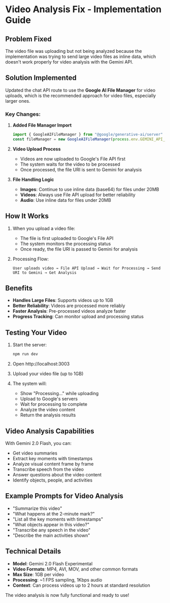 # Video Analysis Fix - Implementation Guide

## Problem Fixed
The video file was uploading but not being analyzed because the implementation was trying to send large video files as inline data, which doesn't work properly for video analysis with the Gemini API.

## Solution Implemented
Updated the chat API route to use the **Google AI File Manager** for video uploads, which is the recommended approach for video files, especially larger ones.

### Key Changes:

1. **Added File Manager Import**
   ```typescript
   import { GoogleAIFileManager } from "@google/generative-ai/server"
   const fileManager = new GoogleAIFileManager(process.env.GEMINI_API_KEY || "")
   ```

2. **Video Upload Process**
   - Videos are now uploaded to Google's File API first
   - The system waits for the video to be processed
   - Once processed, the file URI is sent to Gemini for analysis

3. **File Handling Logic**
   - **Images**: Continue to use inline data (base64) for files under 20MB
   - **Videos**: Always use File API upload for better reliability
   - **Audio**: Use inline data for files under 20MB

## How It Works

1. When you upload a video file:
   - The file is first uploaded to Google's File API
   - The system monitors the processing status
   - Once ready, the file URI is passed to Gemini for analysis

2. Processing Flow:
   ```
   User uploads video → File API Upload → Wait for Processing → Send URI to Gemini → Get Analysis
   ```

## Benefits

- **Handles Large Files**: Supports videos up to 1GB
- **Better Reliability**: Videos are processed more reliably
- **Faster Analysis**: Pre-processed videos analyze faster
- **Progress Tracking**: Can monitor upload and processing status

## Testing Your Video

1. Start the server:
   ```bash
   npm run dev
   ```

2. Open http://localhost:3003

3. Upload your video file (up to 1GB)

4. The system will:
   - Show "Processing..." while uploading
   - Upload to Google's servers
   - Wait for processing to complete
   - Analyze the video content
   - Return the analysis results

## Video Analysis Capabilities

With Gemini 2.0 Flash, you can:
- Get video summaries
- Extract key moments with timestamps
- Analyze visual content frame by frame
- Transcribe speech from the video
- Answer questions about the video content
- Identify objects, people, and activities

## Example Prompts for Video Analysis

- "Summarize this video"
- "What happens at the 2-minute mark?"
- "List all the key moments with timestamps"
- "What objects appear in this video?"
- "Transcribe any speech in the video"
- "Describe the main activities shown"

## Technical Details

- **Model**: Gemini 2.0 Flash Experimental
- **Video Formats**: MP4, AVI, MOV, and other common formats
- **Max Size**: 1GB per video
- **Processing**: ~1 FPS sampling, 1Kbps audio
- **Context**: Can process videos up to 2 hours at standard resolution

The video analysis is now fully functional and ready to use!